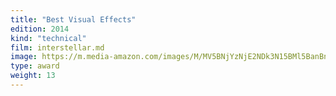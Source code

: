 ```yaml
---
title: "Best Visual Effects"
edition: 2014
kind: "technical"
film: interstellar.md
image: https://m.media-amazon.com/images/M/MV5BNjYzNjE2NDk3N15BMl5BanBnXkFtZTgwNzEyODgxMzE@._V1_FMjpg_UX1024_.jpg
type: award
weight: 13
---
```

